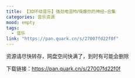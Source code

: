 ```yaml
---
title: 【3D环绕音乐】强劲电音MV嗨爆你的神经—合集
categories: 音乐资源
mood: empty
tags:
  - 音乐
link: "https://pan.quark.cn/s/27007fd22f0f"
---
```


资源请尽快转存，网盘空间快满了，到时有可能会删除

下载链接：https://pan.quark.cn/s/27007fd22f0f





